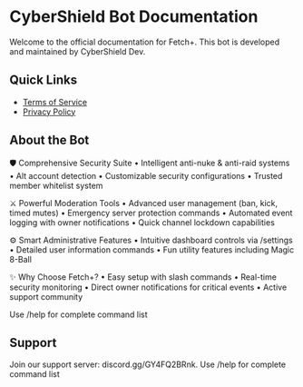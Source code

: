 # CyberShield Bot Documentation

Welcome to the official documentation for Fetch+. This bot is developed and maintained by CyberShield Dev.

## Quick Links
- [Terms of Service](./terms)
- [Privacy Policy](./privacy)

## About the Bot
🛡️ Comprehensive Security Suite
• Intelligent anti-nuke & anti-raid systems
• Alt account detection
• Customizable security configurations
• Trusted member whitelist system

⚔️ Powerful Moderation Tools
• Advanced user management (ban, kick, timed mutes)
• Emergency server protection commands
• Automated event logging with owner notifications
• Quick channel lockdown capabilities

⚙️ Smart Administrative Features
• Intuitive dashboard controls via /settings
• Detailed user information commands
• Fun utility features including Magic 8-Ball

✨ Why Choose Fetch+?
• Easy setup with slash commands
• Real-time security monitoring
• Direct owner notifications for critical events
• Active support community

Use /help for complete command list

## Support
Join our support server: discord.gg/GY4FQ2BRnk.
Use /help for complete command list
